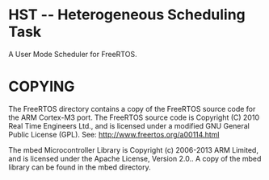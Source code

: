 # HST -- Heterogeneous Scheduling Task
A User Mode Scheduler for FreeRTOS.

# COPYING
The FreeRTOS directory contains a copy of the FreeRTOS source code for the ARM Cortex-M3 port.
The FreeRTOS source code is Copyright (C) 2010 Real Time Engineers Ltd., and is licensed under a modified GNU General Public License (GPL). See: http://www.freertos.org/a00114.html

The mbed Microcontroller Library is Copyright (c) 2006-2013 ARM Limited, and is licensed under the Apache License, Version 2.0.. A copy of the mbed library can be found in the mbed directory.

